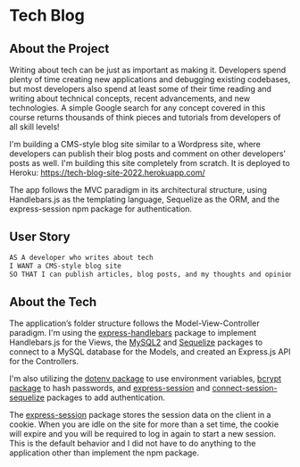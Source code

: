 # Tech Blog

## About the Project

Writing about tech can be just as important as making it. Developers spend plenty of time creating new applications and debugging existing codebases, but most developers also spend at least some of their time reading and writing about technical concepts, recent advancements, and new technologies. A simple Google search for any concept covered in this course returns thousands of think pieces and tutorials from developers of all skill levels!

I'm building a CMS-style blog site similar to a Wordpress site, where developers can publish their blog posts and comment on other developers’ posts as well. I'm building this site completely from scratch.  It is deployed to Heroku:  https://tech-blog-site-2022.herokuapp.com/

The app follows the MVC paradigm in its architectural structure, using Handlebars.js as the templating language, Sequelize as the ORM, and the express-session npm package for authentication.

## User Story

```md
AS A developer who writes about tech
I WANT a CMS-style blog site
SO THAT I can publish articles, blog posts, and my thoughts and opinions
```



## About the Tech

The application’s folder structure follows the Model-View-Controller paradigm. I'm using the [express-handlebars](https://www.npmjs.com/package/express-handlebars) package to implement Handlebars.js for the Views, the [MySQL2](https://www.npmjs.com/package/mysql2) and [Sequelize](https://www.npmjs.com/package/sequelize) packages to connect to a MySQL database for the Models, and created an Express.js API for the Controllers.

I'm also utilizing the [dotenv package](https://www.npmjs.com/package/dotenv) to use environment variables, [bcrypt package](https://www.npmjs.com/package/bcrypt) to hash passwords, and [express-session](https://www.npmjs.com/package/express-session) and [connect-session-sequelize](https://www.npmjs.com/package/connect-session-sequelize) packages to add authentication.

The [express-session](https://www.npmjs.com/package/express-session) package stores the session data on the client in a cookie. When you are idle on the site for more than a set time, the cookie will expire and you will be required to log in again to start a new session. This is the default behavior and I did not have to do anything to the application other than implement the npm package.

